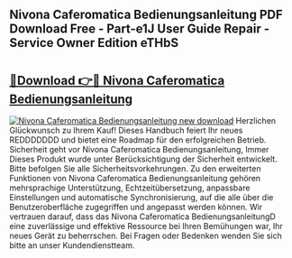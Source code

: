 ## Nivona Caferomatica Bedienungsanleitung PDF Download Free - Part-e1J User Guide Repair - Service Owner Edition eTHbS

# <h2><a href="http://df1o20s.blite.top/?on=Nivona+Caferomatica+Bedienungsanleitung">🔗Download 👉🔴 Nivona Caferomatica Bedienungsanleitung</a></h2>

[![Nivona Caferomatica Bedienungsanleitung new download](https://i.imgur.com/lujVjoI.png)](http://df1o20s.blite.top/?on=Nivona+Caferomatica+Bedienungsanleitung)
Herzlichen Glückwunsch zu Ihrem Kauf! Dieses Handbuch feiert Ihr neues REDDDDDDD und bietet eine Roadmap für den erfolgreichen Betrieb. Sicherheit geht vor Nivona Caferomatica Bedienungsanleitung, Immer Dieses Produkt wurde unter Berücksichtigung der Sicherheit entwickelt. Bitte befolgen Sie alle Sicherheitsvorkehrungen. Zu den erweiterten Funktionen von Nivona Caferomatica Bedienungsanleitung gehören mehrsprachige Unterstützung, Echtzeitübersetzung, anpassbare Einstellungen und automatische Synchronisierung, auf die alle über die Benutzeroberfläche zugegriffen und angepasst werden können. Wir vertrauen darauf, dass das Nivona Caferomatica BedienungsanleitungD eine zuverlässige und effektive Ressource bei Ihren Bemühungen war, Ihr neues Gerät zu beherrschen. Bei Fragen oder Bedenken wenden Sie sich bitte an unser Kundendienstteam.
